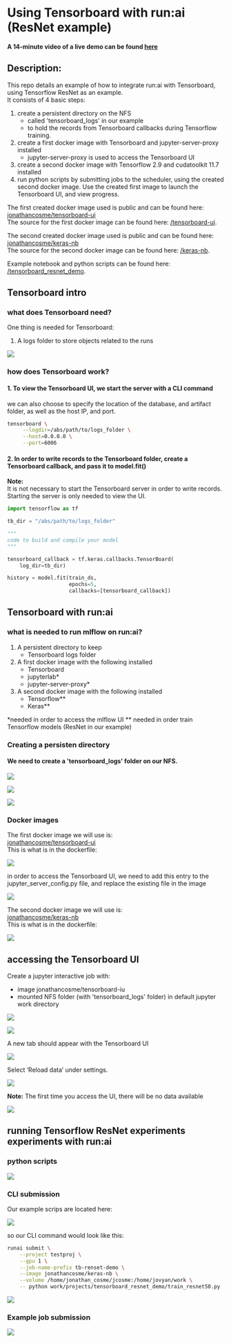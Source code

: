 # Using Tensorboard with run:ai (ResNet example)
  
**A 14-minute video of a live demo can be found [here](https://youtu.be/ov2Lu31yLf0)**
  
## Description:
This repo details an example of how to integrate run:ai with Tensorboard, using Tensorflow ResNet as an example.   
It consists of 4 basic steps:  

1. create a persistent directory on the NFS 
    + called 'tensorboard_logs' in our example
    + to hold the records from Tensorboard callbacks during Tensorflow training.
2. create a first docker image with Tensorboard and jupyter-server-proxy installed
    + jupyter-server-proxy is used to access the Tensorboard UI
3. create a second docker image with Tensorflow 2.9 and cudatoolkit 11.7 installed
3. run python scripts by submitting jobs to the scheduler, using the created second docker image. Use the created first image to launch the Tensorboard UI, and view progress.  
  
The first created docker image used is public and can be found here:  
[jonathancosme/tensorboard-ui](https://hub.docker.com/r/jonathancosme/tensorboard-ui)  
The source for the first docker image can be found here: [/tensorboard-ui](/tensorboard-ui).  
  
The second created docker image used is public and can be found here:  
[jonathancosme/keras-nb](https://hub.docker.com/r/jonathancosme/keras-nb)  
The source for the second docker image can be found here: [/keras-nb](./keras-nb).  
  
Example notebook and python scripts can be found here: [/tensorboard_resnet_demo](./tensorboard_resnet_demo).  
  
## Tensorboard intro 
  
### what does Tensorboard need?
One thing is needed for Tensorboard:  

1. A logs folder to store objects related to the runs   
  
![](images/image_1.png)  
  
### how does Tensorboard work?
#### 1. To view the Tensorboard UI, we start the server with a CLI command  
  
we can also choose to specify the location of the database, and artifact folder, as well as the host IP, and port.  
  
~~~bash
tensorboard \
     --logdir=/abs/path/to/logs_folder \
     --host=0.0.0.0 \
     --port=6006
~~~  
  
#### 2. In order to write records to the Tensorboard folder, create a Tensorboard callback, and pass it to model.fit()   
**Note:**  
It is not necessary to start the Tensorboard server in order to write records. 
Starting the server is only needed to view the UI.  
 
~~~python
import tensorflow as tf

tb_dir = "/abs/path/to/logs_folder"

"""
code to build and compile your model
"""

tensorboard_callback = tf.keras.callbacks.TensorBoard(
    log_dir=tb_dir)

history = model.fit(train_ds,
                    epochs=5,
                    callbacks=[tensorboard_callback])

~~~  
  
## Tensorboard with run:ai
### what is needed to run mlflow on run:ai?  

1. A persistent directory to keep
    + Tensorboard logs folder
2. A first docker image with the following installed
    + Tensorboard
    + jupyterlab*
    + jupyter-server-proxy*  
3. A second docker image with the following installed 
    + Tensorflow\*\*
    + Keras\*\*  
  
\*needed in order to access the mlflow UI
\*\* needed in order train Tensorflow models (ResNet in our example)  

### Creating a persisten directory
#### We need to create a 'tensorboard_logs' folder on our NFS.  
  
![](images/image_2.png)  
  
![](images/image_3.png)  
  
![](images/image_4.png)  
  
### Docker images
The first docker image we will use is:  
[jonathancosme/tensorboard-ui](https://hub.docker.com/r/jonathancosme/tensorboard-ui)  
This is what is in the dockerfile:  

![](images/image_5.png)   
  
in order to access the Tensorboard UI, we need to add this entry to the jupyter_server_config.py file, and replace the existing file in the image  

![](images/image_6.png)  
  
The second docker image we will use is:  
[jonathancosme/keras-nb](https://hub.docker.com/r/jonathancosme/keras-nb)  
This is what is in the dockerfile:  
  
![](images/image_14.png)  

## accessing the Tensorboard UI
Create a jupyter interactive job with:  
  
+ image jonathancosme/tensorboard-iu
+ mounted NFS folder (with 'tensorboard_logs' folder) in default jupyter work directory
  
![](images/image_7.png)  
  
![](images/image_8.png)  
  
A new tab should appear with the Tensorboard UI  
  
![](images/image_9.png)  
  
Select ‘Reload data’ under settings.  
  
![](images/image_15.png)  
  
**Note:** The first time you access the UI, there will be no data available  
  
![](images/image_16.png)  
  
## running Tensorflow ResNet experiments experiments with run:ai
### python scripts  

![](images/image_10.png)  
  
### CLI submission
Our example scrips are located here:  
  
![](images/image_11.png)  
  
so our CLI command would look like this:  
  
~~~bash
runai submit \
    --project testproj \
    --gpu 1 \
    --job-name-prefix tb-renset-demo \
    --image jonathancosme/keras-nb \
    --volume /home/jonathan_cosme/jcosme:/home/jovyan/work \
    -- python work/projects/tensorboard_resnet_demo/train_resnet50.py
~~~  
  
![](images/image_12.png) 
  
### Example job submission

![](images/image_13.png) 





